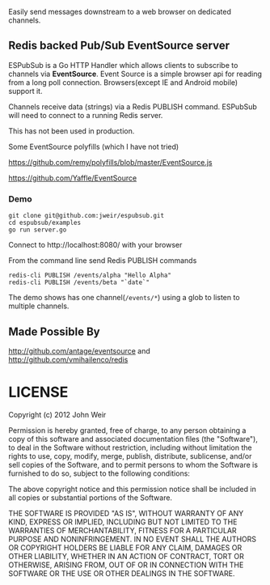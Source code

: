 Easily send messages downstream to a web browser on dedicated channels.

## Redis backed Pub/Sub EventSource server

ESPubSub is a Go HTTP Handler which allows clients to subscribe to channels via
**EventSource**. Event Source is a simple browser api for reading from a long
poll connection. Browsers(except IE and Android mobile) support it.

Channels receive data (strings) via a Redis PUBLISH command. ESPubSub
will need to connect to a running Redis server.

This has not been used in production.

Some EventSource polyfills (which I have not tried)

https://github.com/remy/polyfills/blob/master/EventSource.js

https://github.com/Yaffle/EventSource

### Demo
    git clone git@github.com:jweir/espubsub.git
    cd espubsub/examples
    go run server.go

Connect to http://localhost:8080/ with your browser

From the command line send Redis PUBLISH commands

    redis-cli PUBLISH /events/alpha "Hello Alpha"
    redis-cli PUBLISH /events/beta "`date`"

The demo shows has one channel(`/events/*`) using a glob to listen to multiple channels.

## Made Possible By

http://github.com/antage/eventsource and http://github.com/vmihailenco/redis

# LICENSE

Copyright (c) 2012 John Weir

Permission is hereby granted, free of charge, to any person obtaining a copy of
this software and associated documentation files (the "Software"), to deal in
the Software without restriction, including without limitation the rights to
use, copy, modify, merge, publish, distribute, sublicense, and/or sell copies
of the Software, and to permit persons to whom the Software is furnished to do
so, subject to the following conditions:

The above copyright notice and this permission notice shall be included in all
copies or substantial portions of the Software.

THE SOFTWARE IS PROVIDED "AS IS", WITHOUT WARRANTY OF ANY KIND, EXPRESS OR
IMPLIED, INCLUDING BUT NOT LIMITED TO THE WARRANTIES OF MERCHANTABILITY,
FITNESS FOR A PARTICULAR PURPOSE AND NONINFRINGEMENT. IN NO EVENT SHALL THE
AUTHORS OR COPYRIGHT HOLDERS BE LIABLE FOR ANY CLAIM, DAMAGES OR OTHER
LIABILITY, WHETHER IN AN ACTION OF CONTRACT, TORT OR OTHERWISE, ARISING FROM,
OUT OF OR IN CONNECTION WITH THE SOFTWARE OR THE USE OR OTHER DEALINGS IN THE
SOFTWARE.
